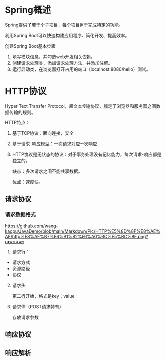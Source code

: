 # Spring概述

Spring提供了若干个子项目，每个项目用于完成特定的功能。

利用Spring Boot可以快速构建应用程序、简化开发、提高效率。

创建Spring Boot基本步骤

1. 填写模块信息，并勾选web开发相关依赖。
2. 创建请求处理类，添加请求处理方法，并添加注解。
3. 运行启动类，在浏览器打开占用的端口（localhost:8080/hello）测试。

# HTTP协议

Hyper Text Transfer Protocol，超文本传输协议，规定了浏览器和服务器之间数据传输的规则。

HTTP特点：

1. 基于TCP协议：面向连接，安全

2. 基于请求-响应模型：一次请求对应一次响应

3. HTTP协议是无状态的协议：对于事务处理没有记忆能力，每次请求-响应都是独立的。

   缺点：多次请求之间不能共享数据。

   优点：速度快。

## 请求协议

### 请求数据格式

<img>https://github.com/wang-kaopu/JavaDemo/blob/main/Markdown/Pic/HTTP%E5%8D%8F%E8%AE%AE/http%E8%AF%B7%E6%B1%82%E6%A0%BC%E5%BC%8F.png?raw=true </img>

1. 请求行：

- 请求方式
- 资源路径
- 协议

2. 请求头

   第二行开始，格式是key：value

3. 请求体（POST请求特有）

   存放请求参数 

## 响应协议

## 响应解析